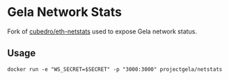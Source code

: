 Gela Network Stats
============

Fork of [cubedro/eth-netstats](https://github.com/projectgela/netstats) used to expose Gela network status.

## Usage
```
docker run -e "WS_SECRET=$SECRET" -p "3000:3000" projectgela/netstats
```
